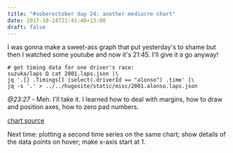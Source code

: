 ```yaml
---
title: "#soberoctober day 24: another mediocre chart"
date: 2017-10-24T21:41:48+13:00
draft: false
---
```

<script src="https://d3js.org/d3.v4.js"></script>
<script src="/js/soberoctober24.js"></script>

I was gonna make a sweet-ass graph that put yesterday's to shame but then I watched some youtube and now it's 21:45. I'll give it a go anyway!

```
# get timing data for one driver's race:
suzuka/laps Ω cat 2001.laps.json |\
jq '.[] .Timings[] |select(.driverId == "alonso") .time' |\
jq -s '.' > ../../hugosite/static/misc/2001.alonso.laps.json
```

<div id="laptimes-container"></div>

_@23:27_ - Meh. I'll take it. I learned how to deal with margins, how to draw and position axes, how to zero pad numbers. 

[chart source](https://github.com/therealplato/therealplato.com/blob/e171f05a3b7a05351e4c33a474290bd12df0b5fa/hugosite/static/js/soberoctober24.js)

Next time: plotting a second time series on the same chart; show details of the data points on hover; make x-axis start at 1.
